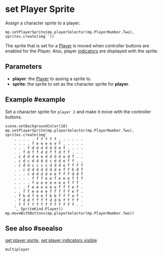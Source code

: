 # set Player Sprite

Assign a character sprite to a player.

```sig
mp.setPlayerSprite(mp.playerSelector(mp.PlayerNumber.Two), sprites.create(img``))
```

The sprite that is set for a [Player](/types/player) is moved when controller buttons are enabled for the Player. Also, player [indicators]() are displayed with the sprite.

## Parameters

* **player**: the [Player](/types/player) to assing a sprite to.
* **sprite**: the sprite to set as the character sprite for **player**.

## Example #example

Set a character sprite for `player 2` and make it move with the controller buttons.

```blocks
scene.setBackgroundColor(10)
mp.setPlayerSprite(mp.playerSelector(mp.PlayerNumber.Two), sprites.create(img`
    . . . . . f f f f f . . . . . . 
    . . . . f e e e e e f . . . . . 
    . . . f d d d d d d e f . . . . 
    . . f d f f d d f f d f f . . . 
    . c d d d e e d d d d e d f . . 
    . c d c d d d d c d d e f f . . 
    . c d d c c c c d d d e f f f f 
    . . c d d d d d d d e f f b d f 
    . . . c d d d d e e f f f d d f 
    . . . . f f f e e f e e e f f f 
    . . . . f e e e e e e e f f f . 
    . . . f e e e e e e f f f e f . 
    . . f f e e e e f f f f f e f . 
    . f b d f e e f b b f f f e f . 
    . f d d f f f f d d b f f f f . 
    . f f f f f f f f f f f f f . . 
    `, SpriteKind.Player))
mp.moveWithButtons(mp.playerSelector(mp.PlayerNumber.Two))
```

## See also #seealso

[get player sprite](/reference/multiplayer/get-player-sprite),
[set player indicators visible](/reference/multiplayer/set-player-indicators-visible)

```package
multiplayer
```